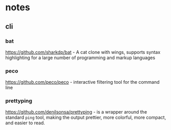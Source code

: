 # notes
## cli
### bat 
https://github.com/sharkdp/bat - A cat clone with wings, supports syntax highlighting for a large number of programming and markup languages
### peco
https://github.com/peco/peco - interactive filtering tool for the command line
### prettyping
https://github.com/denilsonsa/prettyping - is a wrapper around the standard `ping` tool, making the output prettier, more colorful, more compact, and easier to read.
